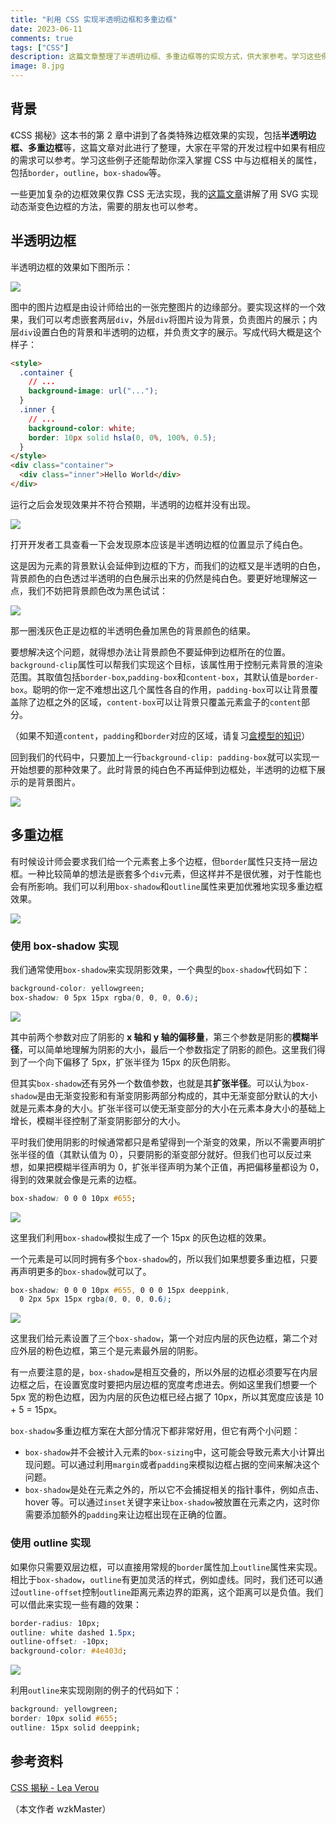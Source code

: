 ```yaml
---
title: "利用 CSS 实现半透明边框和多重边框"
date: 2023-06-11
comments: true
tags: ["CSS"]
description: 这篇文章整理了半透明边框、多重边框等的实现方式，供大家参考。学习这些例子还能帮助你深入掌握CSS中与边框相关的属性，包括 `border`，`outline`，`box-shadow` 等。
image: 8.jpg
---
```


## 背景

《CSS 揭秘》这本书的第 2 章中讲到了各类特殊边框效果的实现，包括**半透明边框、多重边框**等，这篇文章对此进行了整理，大家在平常的开发过程中如果有相应的需求可以参考。学习这些例子还能帮助你深入掌握 CSS 中与边框相关的属性，包括`border`，`outline`，`box-shadow`等。

一些更加复杂的边框效果仅靠 CSS 无法实现，我的[这篇文章]()讲解了用 SVG 实现动态渐变色边框的方法，需要的朋友也可以参考。

## 半透明边框

半透明边框的效果如下图所示：

![](0.jpg)

图中的图片边框是由设计师给出的一张完整图片的边缘部分。要实现这样的一个效果，我们可以考虑嵌套两层`div`，外层`div`将图片设为背景，负责图片的展示；内层`div`设置白色的背景和半透明的边框，并负责文字的展示。写成代码大概是这个样子：

```html
<style>
  .container {
    // ...
    background-image: url("...");
  }
  .inner {
    // ...
    background-color: white;
    border: 10px solid hsla(0, 0%, 100%, 0.5);
  }
</style>
<div class="container">
  <div class="inner">Hello World</div>
</div>
```

运行之后会发现效果并不符合预期，半透明的边框并没有出现。

![](1.jpg)

打开开发者工具查看一下会发现原本应该是半透明边框的位置显示了纯白色。

这是因为元素的背景默认会延伸到边框的下方，而我们的边框又是半透明的白色，背景颜色的白色透过半透明的白色展示出来的仍然是纯白色。要更好地理解这一点，我们不妨把背景颜色改为黑色试试：

![](2.jpg)

那一圈浅灰色正是边框的半透明色叠加黑色的背景颜色的结果。

要想解决这个问题，就得想办法让背景颜色不要延伸到边框所在的位置。`background-clip`属性可以帮我们实现这个目标，该属性用于控制元素背景的渲染范围。其取值包括`border-box`,`padding-box`和`content-box`，其默认值是`border-box`。聪明的你一定不难想出这几个属性各自的作用，`padding-box`可以让背景覆盖除了边框之外的区域，`content-box`可以让背景只覆盖元素盒子的`content`部分。

（如果不知道`content`，`padding`和`border`对应的区域，请复习[盒模型的知识](https://developer.mozilla.org/zh-CN/docs/Learn/CSS/Building_blocks/The_box_model)）

回到我们的代码中，只要加上一行`background-clip: padding-box`就可以实现一开始想要的那种效果了。此时背景的纯白色不再延伸到边框处，半透明的边框下展示的是背景图片。

![](3.jpg)

## 多重边框

有时候设计师会要求我们给一个元素套上多个边框，但`border`属性只支持一层边框。一种比较简单的想法是嵌套多个`div`元素，但这样并不是很优雅，对于性能也会有所影响。我们可以利用`box-shadow`和`outline`属性来更加优雅地实现多重边框效果。

![](4.jpg)

### 使用 box-shadow 实现

我们通常使用`box-shadow`来实现阴影效果，一个典型的`box-shadow`代码如下：

```css
background-color: yellowgreen;
box-shadow: 0 5px 15px rgba(0, 0, 0, 0.6);
```

![](5.jpg)

其中前两个参数对应了阴影的 **x 轴和 y 轴的偏移量**，第三个参数是阴影的**模糊半径**，可以简单地理解为阴影的大小，最后一个参数指定了阴影的颜色。这里我们得到了一个向下偏移了 5px，扩张半径为 15px 的灰色阴影。

但其实`box-shadow`还有另外一个数值参数，也就是其**扩张半径**。可以认为`box-shadow`是由无渐变投影和有渐变阴影两部分构成的，其中无渐变部分默认的大小就是元素本身的大小。扩张半径可以使无渐变部分的大小在元素本身大小的基础上增长，模糊半径控制了渐变阴影部分的大小。

平时我们使用阴影的时候通常都只是希望得到一个渐变的效果，所以不需要声明扩张半径的值（其默认值为 0），只要阴影的渐变部分就好。但我们也可以反过来想，如果把模糊半径声明为 0，扩张半径声明为某个正值，再把偏移量都设为 0，得到的效果就会像是元素的边框。

```css
box-shadow: 0 0 0 10px #655;
```

![](6.jpg)

这里我们利用`box-shadow`模拟生成了一个 15px 的灰色边框的效果。

一个元素是可以同时拥有多个`box-shadow`的，所以我们如果想要多重边框，只要再声明更多的`box-shadow`就可以了。

```css
box-shadow: 0 0 0 10px #655, 0 0 0 15px deeppink,
  0 2px 5px 15px rgba(0, 0, 0, 0.6);
```

![](7.jpg)

这里我们给元素设置了三个`box-shadow`，第一个对应内层的灰色边框，第二个对应外层的粉色边框，第三个是元素最外层的阴影。

有一点要注意的是，`box-shadow`是相互交叠的，所以外层的边框必须要写在内层边框之后，在设置宽度时要把内层边框的宽度考虑进去。例如这里我们想要一个 5px 宽的粉色边框，因为内层的灰色边框已经占据了 10px，所以其宽度应该是 10 + 5 = 15px。

`box-shadow`多重边框方案在大部分情况下都非常好用，但它有两个小问题：

- `box-shadow`并不会被计入元素的`box-sizing`中，这可能会导致元素大小计算出现问题。可以通过利用`margin`或者`padding`来模拟边框占据的空间来解决这个问题。
- `box-shadow`是处在元素之外的，所以它不会捕捉相关的指针事件，例如点击、hover 等。可以通过`inset`关键字来让`box-shadow`被放置在元素之内，这时你需要添加额外的`padding`来让边框出现在正确的位置。

### 使用 outline 实现

如果你只需要双层边框，可以直接用常规的`border`属性加上`outline`属性来实现。相比于`box-shadow`，`outline`有更加灵活的样式，例如虚线。同时，我们还可以通过`outline-offset`控制`outline`距离元素边界的距离，这个距离可以是负值。我们可以借此来实现一些有趣的效果：

```css
border-radius: 10px;
outline: white dashed 1.5px;
outline-offset: -10px;
background-color: #4e403d;
```

![](8.jpg)

利用`outline`来实现刚刚的例子的代码如下：

```css
background: yellowgreen;
border: 10px solid #655;
outline: 15px solid deeppink;
```

## 参考资料

[CSS 揭秘 - Lea Verou](https://book.douban.com/subject/26745943/)

（本文作者 wzkMaster）
